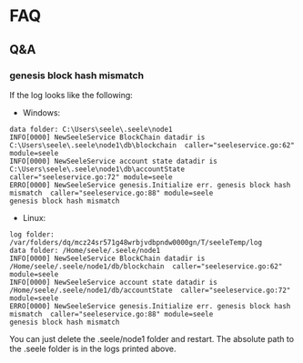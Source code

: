 # FAQ

## Q&A

### genesis block hash mismatch

If the log looks like the following:

- Windows:

```
data folder: C:\Users\seele\.seele\node1
INFO[0000] NewSeeleService BlockChain datadir is C:\Users\seele\.seele\node1\db\blockchain  caller="seeleservice.go:62" module=seele
INFO[0000] NewSeeleService account state datadir is C:\Users\seele\.seele\node1\db\accountState  caller="seeleservice.go:72" module=seele
ERRO[0000] NewSeeleService genesis.Initialize err. genesis block hash mismatch  caller="seeleservice.go:88" module=seele
genesis block hash mismatch
```

- Linux:

```
log folder: /var/folders/dq/mcz24sr571g48wrbjvdbpndw0000gn/T/seeleTemp/log
data folder: /Home/seele/.seele/node1
INFO[0000] NewSeeleService BlockChain datadir is /Home/seele/.seele/node1/db/blockchain  caller="seeleservice.go:62" module=seele
INFO[0000] NewSeeleService account state datadir is /Home/seele/.seele/node1/db/accountState  caller="seeleservice.go:72" module=seele
ERRO[0000] NewSeeleService genesis.Initialize err. genesis block hash mismatch  caller="seeleservice.go:88" module=seele
genesis block hash mismatch
```

You can just delete the .seele/node1 folder and restart. The absolute path to the .seele folder is in the logs printed above. 
